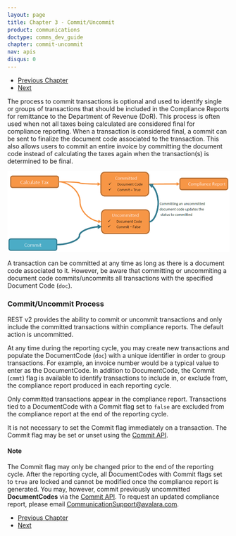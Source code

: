 ```yaml
---
layout: page
title: Chapter 3 - Commit/Uncommit
product: communications
doctype: comms_dev_guide
chapter: commit-uncommit
nav: apis
disqus: 0
---
```


<ul class="pager">
  <li class="previous"><a href="/communications/dev-guide/calculate-taxes/"><i class="glyphicon glyphicon-chevron-left"></i>Previous Chapter</a></li>
  <li class="next"><a href="/communications/dev-guide/commit-uncommit/commit-request/">Next<i class="glyphicon glyphicon-chevron-right"></i></a></li>
</ul>

The process to commit transactions is optional and used to identify single or groups of transactions that should be included in the Compliance Reports for remittance to the Department of Revenue (DoR). This process is often used when not all taxes being calculated are considered final for compliance reporting. When a transaction is considered final, a commit can be sent to finalize the document code associated to the transaction. This also allows users to commit an entire invoice by committing the document code instead of calculating the taxes again when the transaction(s) is determined to be final.

<img src="/public/images/comms/dev-guide/comms_dev_guide_commit.png"/>

A transaction can be committed at any time as long as there is a document code associated to it.  However, be aware that committing or uncommiting a document code commits/uncommits all transactions with the specified Document Code (<code>doc</code>).

<h3>Commit/Uncommit Process</h3>
REST v2 provides the ability to commit or uncommit transactions and only include the committed transactions within compliance reports.  The default action is uncommitted.

At any time during the reporting cycle, you may create new transactions and populate the DocumentCode (<code>doc</code>) with a unique identifier in order to group transactions. For example, an invoice number would be a typical value to enter as the DocumentCode.  In addition to DocumentCode, the Commit (<code>cmmt</code>) flag is available to identify transactions to include in, or exclude from, the compliance report produced in each reporting cycle.

Only committed transactions appear in the compliance report. Transactions tied to a DocumentCode with a Commit flag set to <code>false</code> are excluded from the compliance report at the end of the reporting cycle.

It is not necessary to set the Commit flag immediately on a transaction.  The Commit flag may be set or unset using the <a class="dev-guide-link" href="/communications/dev-guide/commit-uncommit/commit-request/">Commit API</a>.

<h4>Note</h4>
The Commit flag may only be changed prior to the end of the reporting cycle.  After the reporting cycle, all DocumentCodes with Commit flags set to <code>true</code> are locked and cannot be modified once the compliance report is generated. You may, however, commit previously uncommitted <b>DocumentCodes</b> via the <a class="dev-guide-link" href="/communications/dev-guide/commit-uncommit/commit-request/">Commit API</a>. To request an updated compliance report, please email <a class="dev-guide-link" href="mailto:CommunicationSupport@avalara.com">CommunicationSupport@avalara.com</a>.

<ul class="pager">
  <li class="previous"><a href="/communications/dev-guide/calculate-taxes/"><i class="glyphicon glyphicon-chevron-left"></i>Previous Chapter</a></li>
  <li class="next"><a href="/communications/dev-guide/commit-uncommit/commit-request/">Next<i class="glyphicon glyphicon-chevron-right"></i></a></li>
</ul>